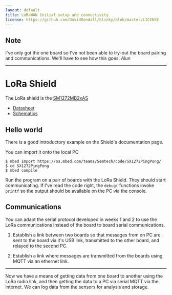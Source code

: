 ```yaml
---
layout: default
title: LoRaWAN Initial setup and connectivity
license: https://github.com/DavidKendall/blinky/blob/master/LICENSE
---
```


## Note
I've only got the one board so I've not been able to try-out the board pairing
and communications.  We'll have to see how this goes.  _Alun_

---

# LoRa Shield

The LoRa shield is the
[SM1272MB2xAS](https://os.mbed.com/components/SA1272MB2xAS/)

* [Datasheet](https://www.semtech.com/uploads/documents/sx1272.pdf)
* [Schematics](https://os.mbed.com/media/uploads/GregCr/sx1272mb2xas_e364v01a_sch.pdf)


## Hello world
There is a good introductory example on the Shield's documentation page.

You can import it onto the local PC
```shell
$ mbed import https://os.mbed.com/teams/Semtech/code/SX1272PingPong/
$ cd SX1272PingPong
$ mbed compile
```

Run the program on a pair of boards with the LoRa Shield.  They should start
communicating.   If I've read the code right, the `debug(` functions invoke
`printf` so the output should be available on the PC via the console.

## Communications
You can adapt the serial protocol developed in weeks 1 and 2 to use the LoRa
communications instead of the board to board serial communications.

1. Establish a link between two boards so that messages from on PC are sent to
   the board via it's USB link, transmitted to the other board, and relayed to
   the second PC.

2. Establish a link where messages are transmitted from the boards using MQTT
   via an ethernet link.

----

Now we have a means of getting data from one board to another using the LoRa
radio link, and then getting the data to a PC via serial MQTT via the
internet.  We can log data from the sensors for analysis and storage.


